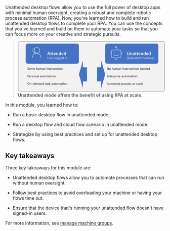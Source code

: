 Unattended desktop flows allow you to use the full power of desktop apps with minimal human oversight, creating a robust and complete robotic process automation (RPA). Now, you've learned how to build and run unattended desktop flows to complete your RPA. You can use the concepts that you've learned and build on them to automate your tasks so that you can focus more on your creative and strategic pursuits.

> [![Diagram depicting attended and unattended desktop flows.](../media/m7-u1-concept-map.png)](../media/m7-u1-concept-map.png#lightbox)
**Unattended mode offers the benefit of using RPA at scale.**

In this module, you learned how to:

- Run a basic desktop flow in unattended mode.

- Run a desktop flow and cloud flow scenario in unattended mode.

- Strategize by using best practices and set up for unattended desktop flows.

## Key takeaways

Three key takeaways for this module are:

- Unattended desktop flows allow you to automate processes that can run without human oversight. 

- Follow best practices to avoid overloading your machine or having your flows time out.

- Ensure that the device that's running your unattended flow doesn't have signed-in users.

For more information, see [manage machine groups](/power-automate/desktop-flows/manage-machine-groups).
